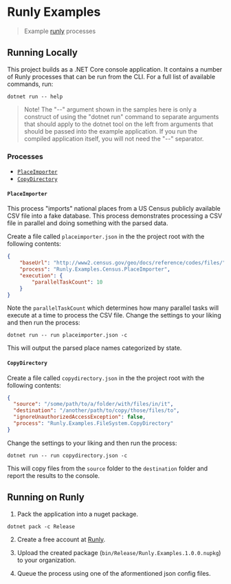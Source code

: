 # Runly Examples

> Example [runly](https://www.runly.io/) processes

## Running Locally

This project builds as a .NET Core console application. It contains a number of Runly processes that can be run from the CLI. For a full list of available commands, run:

```
dotnet run -- help
```

> Note! The "--" argument shown in the samples here is only a construct of using the "dotnet run" command to separate arguments that should apply to the dotnet tool on the left from arguments that should be passed into the example application. If you run the compiled application itself, you will not need the "--" separator.

### Processes

* [`PlaceImporter`](#placeimporter)
* [`CopyDirectory`](#copydirectory)

#### `PlaceImporter`

This process "imports" national places from a US Census publicly available CSV file into a fake database. This process demonstrates processing a CSV file in parallel and doing something with the parsed data.

Create a file called `placeimporter.json` in the the project root with the following contents:

```json
{
	"baseUrl": "http://www2.census.gov/geo/docs/reference/codes/files/",
	"process": "Runly.Examples.Census.PlaceImporter",
	"execution": {
		"parallelTaskCount": 10
	}
}
```

Note the `parallelTaskCount` which determines how many parallel tasks will execute at a time to process the CSV file. Change the settings to your liking and then run the process:

```
dotnet run -- run placeimporter.json -c
```

This will output the parsed place names categorized by state.

#### `CopyDirectory`

Create a file called `copydirectory.json` in the the project root with the following contents:

```json
{
  "source": "/some/path/to/a/folder/with/files/in/it",
  "destination": "/another/path/to/copy/those/files/to",
  "ignoreUnauthorizedAccessException": false,
  "process": "Runly.Examples.FileSystem.CopyDirectory"
}
```

Change the settings to your liking and then run the process:

```
dotnet run -- run copydirectory.json -c
```

This will copy files from the `source` folder to the `destination` folder and report the results to the console.

## Running on Runly

1. Pack the application into a nuget package.

```
dotnet pack -c Release
```

2. Create a free account at [Runly](https://www.runly.io/).

3. Upload the created package (`bin/Release/Runly.Examples.1.0.0.nupkg`) to your organization.

4. Queue the process using one of the aformentioned json config files.
